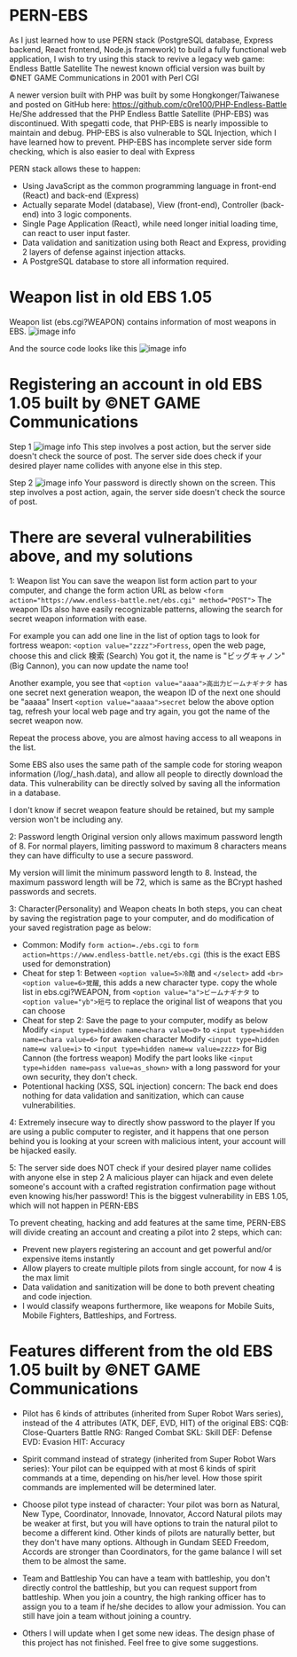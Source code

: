 # PERN-EBS
As I just learned how to use PERN stack (PostgreSQL database, Express backend, React frontend, Node.js framework) to build a fully functional web application,
I wish to try using this stack to revive a legacy web game: Endless Battle Satellite
The newest known official version was built by ©NET GAME Communications in 2001 with Perl CGI

A newer version built with PHP was built by some Hongkonger/Taiwanese and posted on GitHub here: https://github.com/c0re100/PHP-Endless-Battle
He/She addressed that the PHP Endless Battle Satellite (PHP-EBS) was discontinued.
With spegatti code, that PHP-EBS is nearly impossible to maintain and debug.
PHP-EBS is also vulnerable to SQL Injection, which I have learned how to prevent.
PHP-EBS has incomplete server side form checking, which is also easier to deal with Express

PERN stack allows these to happen:
- Using JavaScript as the common programming language in front-end (React) and back-end (Express)
- Actually separate Model (database), View (front-end), Controller (back-end) into 3 logic components.
- Single Page Application (React), while need longer initial loading time, can react to user input faster.
- Data validation and sanitization using both React and Express, providing 2 layers of defense against injection attacks.
- A PostgreSQL database to store all information required.

# Weapon list in old EBS 1.05
Weapon list (ebs.cgi?WEAPON) contains information of most weapons in EBS.
![image info](./ebs105_weaponlist.png)

And the source code looks like this
![image info](./ebs105_weaponlist_src.png)



# Registering an account in old EBS 1.05 built by ©NET GAME Communications
Step 1
![image info](./ebs105_reg1.png)
This step involves a post action, but the server side doesn't check the source of post.
The server side does check if your desired player name collides with anyone else in this step.

Step 2
![image info](./ebs105_reg2.png)
Your password is directly shown on the screen.
This step involves a post action, again, the server side doesn't check the source of post.

# There are several vulnerabilities above, and my solutions
1: Weapon list
You can save the weapon list form action part to your computer, and change the form action URL as below
`<form action="https://www.endless-battle.net/ebs.cgi" method="POST">`
The weapon IDs also have easily recognizable patterns, allowing the search for secret weapon information with ease.

For example you can add one line in the list of option tags to look for fortress weapon:
`<option value="zzzz">Fortress`, open the web page, choose this and click 検索 (Search)
You got it, the name is "ビッグキャノン" (Big Cannon), you can now update the name too!

Another example, you see that `<option value="aaaa">高出力ビームナギナタ` has one secret next generation weapon, the weapon ID of the next one should be "aaaaa"
Insert `<option value="aaaaa">secret` below the above option tag, refresh your local web page and try again, you got the name of the secret weapon now.

Repeat the process above, you are almost having access to all weapons in the list.

Some EBS also uses the same path of the sample code for storing weapon information (/log/_hash.data), and allow all people to directly download the data.
This vulnerability can be directly solved by saving all the information in a database.

I don't know if secret weapon feature should be retained, but my sample version won't be including any.

2: Password length
Original version only allows maximum password length of 8.
For normal players, limiting password to maximum 8 characters means they can have difficulty to use a secure password.

My version will limit the minimum password length to 8.
Instead, the maximum password length will be 72, which is same as the BCrypt hashed passwords and secrets.

3: Character(Personality) and Weapon cheats
In both steps, you can cheat by saving the registration page to your computer, and do modification of your saved registration page as below:
- Common: Modify `form action=./ebs.cgi` to `form action=https://www.endless-battle.net/ebs.cgi` (this is the exact EBS used for demonstration)
- Cheat for step 1:
Between `<option value=5>冷酷` and `</select>` add `<br><option value=6>覚醒`, this adds a new character type.
copy the whole list in ebs.cgi?WEAPON, from `<option value="a">ビームナギナタ` to `<option value="yb">短弓` to replace the original list of weapons that you can choose
- Cheat for step 2:
Save the page to your computer, modify as below
Modify `<input type=hidden name=chara value=0>` to `<input type=hidden name=chara value=6>` for awaken character
Modify `<input type=hidden name=w value=i>` to `<input type=hidden name=w value=zzzz>` for Big Cannon (the fortress weapon)
Modify the part looks like `<input type=hidden name=pass value=as_shown>` with a long password for your own security, they don't check.
- Potentional hacking (XSS, SQL injection) concern:
The back end does nothing for data validation and sanitization, which can cause vulnerabilities.

4: Extremely insecure way to directly show password to the player
If you are using a public computer to register, and it happens that one person behind you is looking at your screen with malicious intent, your account will be hijacked easily.

5: The server side does NOT check if your desired player name collides with anyone else in step 2
A malicious player can hijack and even delete someone's account with a crafted registration confirmation page without even knowing his/her password!
This is the biggest vulnerability in EBS 1.05, which will not happen in PERN-EBS

To prevent cheating, hacking and add features at the same time, PERN-EBS will divide creating an account and creating a pilot into 2 steps, which can:
- Prevent new players registering an account and get powerful and/or expensive items instantly
- Allow players to create multiple pilots from single account, for now 4 is the max limit
- Data validation and sanitization will be done to both prevent cheating and code injection.
- I would classify weapons furthermore, like weapons for Mobile Suits, Mobile Fighters, Battleships, and Fortress.

# Features different from the old EBS 1.05 built by ©NET GAME Communications
- Pilot has 6 kinds of attributes (inherited from Super Robot Wars series), instead of the 4 attributes (ATK, DEF, EVD, HIT) of the original EBS:
CQB: Close-Quarters Battle
RNG: Ranged Combat
SKL: Skill
DEF: Defense
EVD: Evasion
HIT: Accuracy

- Spirit command instead of strategy (inherited from Super Robot Wars series):
Your pilot can be equipped with at most 6 kinds of spirit commands at a time, depending on his/her level.
How those spirit commands are implemented will be determined later.

- Choose pilot type instead of character:
Your pilot was born as Natural, New Type, Coordinator, Innovade, Innovator, Accord
Natural pilots may be weaker at first, but you will have options to train the natural pilot to become a different kind.
Other kinds of pilots are naturally better, but they don't have many options.
Although in Gundam SEED Freedom, Accords are stronger than Coordinators, for the game balance I will set them to be almost the same.

- Team and Battleship
You can have a team with battleship, you don't directly control the battleship, but you can request support from battleship.
When you join a country, the high ranking officer has to assign you to a team if he/she decides to allow your admission.
You can still have join a team without joining a country.

- Others
I will update when I get some new ideas. The design phase of this project has not finished.
Feel free to give some suggestions.
